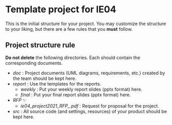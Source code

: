 # Template project for IE04
This is the initial structure for your project.
You may customize the structure to your liking, but there are a few rules that you **must** follow.

## Project structure rule
**Do not delete** the following directories.
Each should contain the corresponding documents.
* *doc* : Project documents (UML diagrams, requirements, etc.) created by the team should be kept here.
* *report* : Use the templates for the reports.
  * *weekly* : Put your weekly report slides (pptx format) here.
  * *final* : Put your final report slides (pptx format) here.
* *RFP* :sparkles:
  * *ie04_project2021_RFP_<date>.pdf* : Request for proposal for the project.
* *src* : All source code (and settings, resources) of your product should be kept here.

